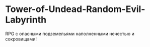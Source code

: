 # Tower-of-Undead-Random-Evil-Labyrinth
RPG с опасными подземельями наполненными нечестью и сокровищами!
